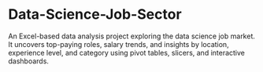 # Data-Science-Job-Sector
An Excel-based data analysis project exploring the data science job market. It uncovers top-paying roles, salary trends, and insights by location, experience level, and category using pivot tables, slicers, and interactive dashboards.
